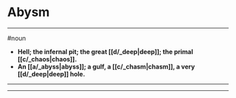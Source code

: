 # Abysm
---
#noun
- **Hell; the infernal pit; the great [[d/_deep|deep]]; the primal [[c/_chaos|chaos]].**
- **An [[a/_abyss|abyss]]; a gulf, a [[c/_chasm|chasm]], a very [[d/_deep|deep]] hole.**
---
---
